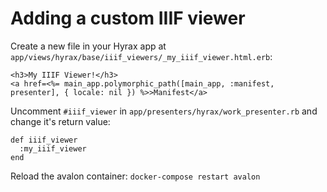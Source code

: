 # Adding a custom IIIF viewer

Create a new file in your Hyrax app at `app/views/hyrax/base/iiif_viewers/_my_iiif_viewer.html.erb`:
```
<h3>My IIIF Viewer!</h3>
<a href=<%= main_app.polymorphic_path([main_app, :manifest, presenter], { locale: nil }) %>>Manifest</a>
```

Uncomment `#iiif_viewer` in `app/presenters/hyrax/work_presenter.rb` and change it's return value:
```
def iiif_viewer
  :my_iiif_viewer
end
```

Reload the avalon container: `docker-compose restart avalon`
